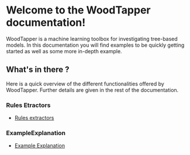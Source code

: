 # Welcome to the WoodTapper documentation!

WoodTapper is a machine learning toolbox for investigating tree-based models.
In this documentation you will find examples to be quickly getting started as well as some more in-depth example.

## What's in there ?

Here is a quick overview of the different functionalities offered by WoodTapper. Further details are given in the rest of the documentation.

### Rules Etractors
- [Rules extractors](./references/extractors.md)

### ExampleExplanation
- [Example Explanation](./references/example-explanation.md)
